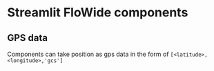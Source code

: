 # Streamlit FloWide components


## GPS data
Components can take position as gps data in the form of `[<latitude>,<longitude>,'gcs']`